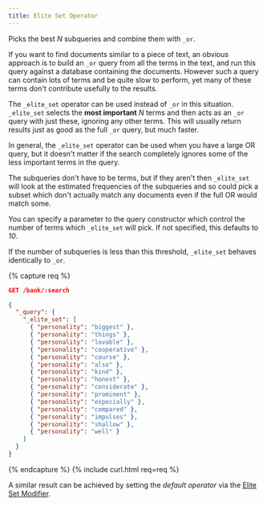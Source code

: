 ```yaml
---
title: Elite Set Operator
---
```


Picks the best _N_ subqueries and combine them with `_or`.

If you want to find documents similar to a piece of text, an obvious approach
is to build an `_or` query from all the terms in the text, and run this query
against a database containing the documents. However such a query can contain
lots of terms and be quite slow to perform, yet many of these terms don't
contribute usefully to the results.

The `_elite_set` operator can be used instead of `_or` in this situation.
`_elite_set` selects the **most important** _N_ terms and then acts as an `_or`
query with just these, ignoring any other terms. This will usually return
results just as good as the full `_or` query, but much faster.

In general, the `_elite_set` operator can be used when you have a large OR
query, but it doesn't matter if the search completely ignores some of the less
important terms in the query.

The subqueries don't have to be terms, but if they aren't then `_elite_set`
will look at the estimated frequencies of the subqueries and so could pick a
subset which don't actually match any documents even if the full OR would
match some.

You can specify a parameter to the query constructor which control the number
of terms which `_elite_set` will pick. If not specified, this defaults to _10_.

If the number of subqueries is less than this threshold, `_elite_set`
behaves identically to `_or`.

{% capture req %}

```json
GET /bank/:search

{
  "_query": {
    "_elite_set": [
      { "personality": "biggest" },
      { "personality": "things" },
      { "personality": "lovable" },
      { "personality": "cooperative" },
      { "personality": "course" },
      { "personality": "also" },
      { "personality": "kind" },
      { "personality": "honest" },
      { "personality": "considerate" },
      { "personality": "prominent" },
      { "personality": "especially" },
      { "personality": "compared" },
      { "personality": "impulses" },
      { "personality": "shallow" },
      { "personality": "well" }
    ]
  }
}
```
{% endcapture %}
{% include curl.html req=req %}

A similar result can be achieved by setting the _default operator_ via the
[Elite Set Modifier](../query-modifiers#elite-set-modifier).
